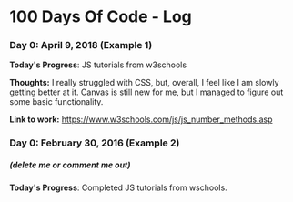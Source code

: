 # 100 Days Of Code - Log

### Day 0: April 9, 2018 (Example 1)

**Today's Progress**: JS tutorials from w3schools

**Thoughts:** I really struggled with CSS, but, overall, I feel like I am slowly getting better at it. Canvas is still new for me, but I managed to figure out some basic functionality.

**Link to work:** https://www.w3schools.com/js/js_number_methods.asp

### Day 0: February 30, 2016 (Example 2)
##### (delete me or comment me out)

**Today's Progress**: Completed JS tutorials from wschools.


